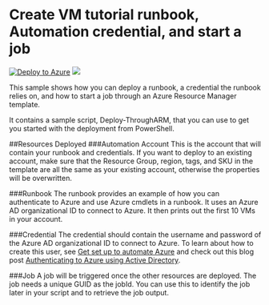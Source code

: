 # Create VM tutorial runbook, Automation credential, and start a job
[![Deploy to Azure](http://azuredeploy.net/deploybutton.png)](https://portal.azure.cn/#create/Microsoft.Template/uri/https%3A%2F%2Fraw.githubusercontent.com%2FAzure%2Fazure-quickstart-templates%2Fmaster%2F101-automation-runbook-getvms%2Fazuredeploy.json) 
<a href="http://armviz.io/#/?load=https%3A%2F%2Fraw.githubusercontent.com%2FAzure%2Fazure-quickstart-templates%2Fmaster%2F101-automation-runbook-getvms%2Fazuredeploy.json" target="_blank">
    <img src="http://armviz.io/visualizebutton.png"/>
</a>

This sample shows how you can deploy a runbook, a credential the runbook relies on, and how to start a job through an Azure Resource Manager template. 

It contains a sample script, Deploy-ThroughARM, that you can use to get you started with the deployment from PowerShell. 

##Resources Deployed
###Automation Account
This is the account that will contain your runbook and credentials. If you want to deploy to an existing account, make sure that the Resource Group, region, tags, and SKU in the template are all the same as your existing account, otherwise the properties will be overwritten. 

###Runbook
The runbook provides an example of how you can authenticate to Azure and use Azure cmdlets in a runbook. It uses an Azure AD organizational ID to connect to Azure. It then prints out the first 10 VMs in your account.

###Credential
The credential should contain the username and password of the Azure AD organizational ID to connect to Azure.  To learn about how to create this user, see [Get set up to automate Azure]("http://aka.ms/getsetuptoautomate") and check out this blog post [Authenticating to Azure using Active Directory]("http://azure.microsoft.com/blog/2014/08/27/azure-automation-authenticating-to-azure-using-azure-active-directory/").  

###Job
A job will be triggered once the other resources are deployed.  The job needs a unique GUID as the jobId.  You can use this to identify the job later in your script and to retrieve the job output.  

